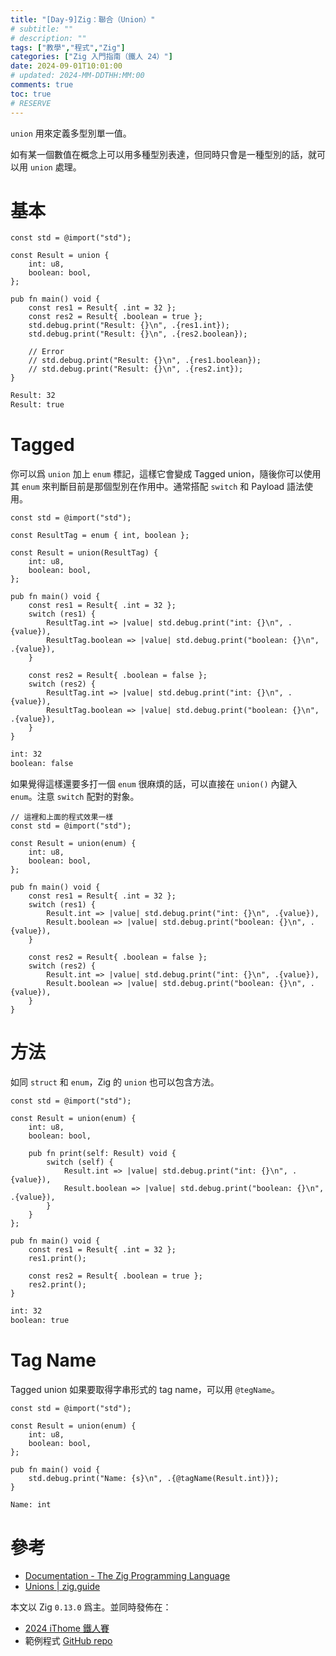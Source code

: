 ```yaml
---
title: "[Day-9]Zig：聯合（Union）"
# subtitle: ""
# description: ""
tags: ["教學","程式","Zig"]
categories: ["Zig 入門指南（鐵人 24）"]
date: 2024-09-01T10:01:00
# updated: 2024-MM-DDTHH:MM:00
comments: true
toc: true
# RESERVE
---
```


`union` 用來定義多型別單一值。

<!-- more -->

如有某一個數值在概念上可以用多種型別表達，但同時只會是一種型別的話，就可以用 `union` 處理。

# 基本

```zig
const std = @import("std");

const Result = union {
    int: u8,
    boolean: bool,
};

pub fn main() void {
    const res1 = Result{ .int = 32 };
    const res2 = Result{ .boolean = true };
    std.debug.print("Result: {}\n", .{res1.int});
    std.debug.print("Result: {}\n", .{res2.boolean});

    // Error
    // std.debug.print("Result: {}\n", .{res1.boolean});
    // std.debug.print("Result: {}\n", .{res2.int});
}
```

```bash
Result: 32
Result: true
```

# Tagged

你可以爲 `union` 加上 `enum` 標記，這樣它會變成 Tagged union，隨後你可以使用其 `enum` 來判斷目前是那個型別在作用中。通常搭配 `switch` 和 Payload 語法使用。

```zig
const std = @import("std");

const ResultTag = enum { int, boolean };

const Result = union(ResultTag) {
    int: u8,
    boolean: bool,
};

pub fn main() void {
    const res1 = Result{ .int = 32 };
    switch (res1) {
        ResultTag.int => |value| std.debug.print("int: {}\n", .{value}),
        ResultTag.boolean => |value| std.debug.print("boolean: {}\n", .{value}),
    }

    const res2 = Result{ .boolean = false };
    switch (res2) {
        ResultTag.int => |value| std.debug.print("int: {}\n", .{value}),
        ResultTag.boolean => |value| std.debug.print("boolean: {}\n", .{value}),
    }
}
```

```bash
int: 32
boolean: false
```

如果覺得這樣還要多打一個 `enum` 很麻煩的話，可以直接在 `union()` 內鍵入 `enum`。注意 `switch` 配對的對象。

```zig
// 這裡和上面的程式效果一樣
const std = @import("std");

const Result = union(enum) {
    int: u8,
    boolean: bool,
};

pub fn main() void {
    const res1 = Result{ .int = 32 };
    switch (res1) {
        Result.int => |value| std.debug.print("int: {}\n", .{value}),
        Result.boolean => |value| std.debug.print("boolean: {}\n", .{value}),
    }

    const res2 = Result{ .boolean = false };
    switch (res2) {
        Result.int => |value| std.debug.print("int: {}\n", .{value}),
        Result.boolean => |value| std.debug.print("boolean: {}\n", .{value}),
    }
}
```

# 方法

如同 `struct` 和 `enum`，Zig 的 `union` 也可以包含方法。

```zig
const std = @import("std");

const Result = union(enum) {
    int: u8,
    boolean: bool,

    pub fn print(self: Result) void {
        switch (self) {
            Result.int => |value| std.debug.print("int: {}\n", .{value}),
            Result.boolean => |value| std.debug.print("boolean: {}\n", .{value}),
        }
    }
};

pub fn main() void {
    const res1 = Result{ .int = 32 };
    res1.print();

    const res2 = Result{ .boolean = true };
    res2.print();
}
```

```bash
int: 32
boolean: true
```

# Tag Name

Tagged union 如果要取得字串形式的 tag name，可以用 `@tegName`。

```zig
const std = @import("std");

const Result = union(enum) {
    int: u8,
    boolean: bool,
};

pub fn main() void {
    std.debug.print("Name: {s}\n", .{@tagName(Result.int)});
}
```

```bash
Name: int
```

# 參考

- [Documentation - The Zig Programming Language](https://ziglang.org/documentation/0.13.0/#union)
- [Unions | zig.guide](https://zig.guide/language-basics/unions)

本文以 Zig `0.13.0` 爲主。並同時發佈在：

- [2024 iThome 鐵人賽](https://ithelp.ithome.com.tw/articles/10347262)
- 範例程式 [GitHub repo](https://github.com/ziteh/zig-learn-it24/tree/main/union)
